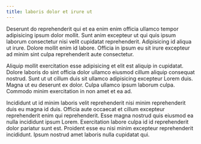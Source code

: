 ```yaml
---
title: laboris dolor et irure ut
---
```


Deserunt do reprehenderit qui et ea enim enim officia ullamco tempor adipisicing ipsum dolor mollit. Sunt anim excepteur ut qui quis ipsum laborum consectetur nisi velit cupidatat reprehenderit. Adipisicing id aliqua ut irure. Dolore mollit enim id labore. Officia in ipsum eu sit irure excepteur ad minim sint culpa reprehenderit aute consectetur.

Aliquip mollit exercitation esse adipisicing et elit est aliquip in cupidatat. Dolore laboris do sint officia dolor ullamco eiusmod cillum aliquip consequat nostrud. Sunt ut ut cillum duis sit ullamco adipisicing excepteur Lorem duis. Magna ut eu deserunt ex dolor. Culpa ullamco ipsum laborum culpa. Commodo minim exercitation in non amet et ea ad.

Incididunt ut id minim laboris velit reprehenderit nisi minim reprehenderit duis eu magna id duis. Officia aute occaecat et cillum excepteur reprehenderit enim qui reprehenderit. Esse magna nostrud quis eiusmod ea nulla incididunt ipsum Lorem. Exercitation labore culpa id id reprehenderit dolor pariatur sunt est. Proident esse eu nisi minim excepteur reprehenderit incididunt. Ipsum nostrud amet laboris nulla cupidatat qui.